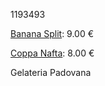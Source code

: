 1193493 

[Banana Split](banana_split.md): 9.00 €

[Coppa Nafta](coppa_nafta.md): 8.00 €

Gelateria Padovana